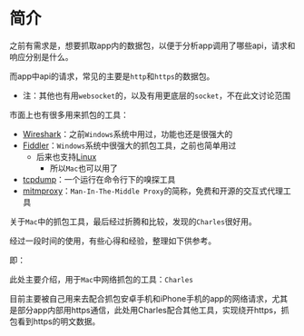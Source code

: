 # 简介

之前有需求是，想要抓取app内的数据包，以便于分析app调用了哪些api，请求和响应分别是什么。

而app中api的请求，常见的主要是`http`和`https`的数据包。

* 注：其他也有用`websocket`的，以及有用更底层的`socket`，不在此文讨论范围

市面上也有很多用来抓包的工具：

* [Wireshark](https://www.wireshark.org)：之前`Windows`系统中用过，功能也还是很强大的
* [Fiddler](https://www.telerik.com/fiddler)：`Windows`系统中很强大的抓包工具，之前也简单用过
  * 后来也支持[Linux](http://telerik-fiddler.s3.amazonaws.com/fiddler/fiddler-linux.zip)
    * 所以`Mac`也可以用了
* [tcpdump](https://www.tcpdump.org)：一个运行在命令行下的嗅探工具
* [mitmproxy](https://mitmproxy.org)：`Man-In-The-Middle Proxy`的简称，免费和开源的交互式代理工具

关于`Mac`中的抓包工具，最后经过折腾和比较，发现的`Charles`很好用。

经过一段时间的使用，有些心得和经验，整理如下供参考。

即：

此处主要介绍，用于`Mac`中网络抓包的工具：`Charles`

目前主要被自己用来去配合抓包安卓手机和iPhone手机的app的网络请求，尤其是部分app内部用https通信，此处用Charles配合其他工具，实现绕开https，抓包看到https的明文数据。
